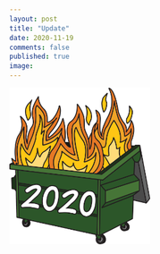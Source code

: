 ```yaml
---
layout: post
title: "Update"
date: 2020-11-19
comments: false
published: true
image:
---
```


<img height="50%" width="50%" src="/dumpster-5829914_1280.png" alt="fuck 2020">
